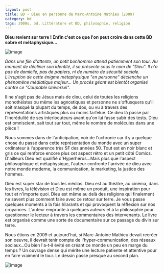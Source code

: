 ```yaml
---
layout: post
title: BD - Dieu en personne de Marc-Antoine Mathieu (2009)
category: bd
tags: 2000s, bd, Littérature et BD, philosophie, religion
---
```

**Dieu revient sur terre ! Enfin c'est ce que l'on peut croire dans cette BD sobre et métaphysique...**

![image](https://filedn.eu/llqi9IBxlYouGRXYG2xlROb/img/2019/dieuenpersonne_01.jpg)

*Dans une file d'attente, un petit bonhomme attend patiemment son tour. Au moment de décliner son identité, il se présente sous le nom de "Dieu". Il n'a pas de domicile, pas de papiers, ni de numéro de sécurité sociale. L'irruption de cette énigme métaphysique "en personne" déclenche un phénomène médiatique majeur... Un procès géant est bientôt organisé contre ce "Coupable Universel".*

Il ne s'agit pas de Jésus mais de dieu, celui de toutes les religions monothéistes ou même les agnostiques et personne ne s'offusquera qu'il soit masqué la plupart du temps, de dos, ou vu à travers des représentations artistiques plus ou moins farfelue. Ce dieu là passe par l'incrédulité de ses interlocuteurs avant qu'on lui fasse subir des tests. Dieu est omniscient, sait tout sur tout, même le nombre de molécules dans une pièce !

Nous sommes dans de l'anticipation, voir de l'uchronie car il y a quelque chose du passé dans cette représentation du monde avec un super ordinateur à l'apparence très SF des années 50. Tout est en noir blanc et gris ce qui renforce encore plus cet aspect rétro et un petit côté Comics. D'ailleurs Dieu est qualifié d'Hyperhéros...Mais plus que l'aspect philosophique et métaphysique, l'auteur confronte l'arrivée de dieu avec notre monde moderne, la communication, le marketing, la justice des hommes. 

Dieu est super star de tous les médias. Dieu est au théâtre, au cinéma, dans les livres, la télévision et Dieu est même un produit, une inspiration pour tout et n'importe quoi. Dieu est même au delà des religions qui finalement ne savent plus comment faire avec ce retour sur terre. Je vous passe quelques moments à la fois hilarants et qui provoquent la réflexion sur nos croyances. L'auteur emprunte à quelques auteurs et à la philosophie pour questionner le lecteur à travers les commentaires des intervenants. Le livre est organisé comme une sorte de documentaire sur ce passage du divin sur terre. 

Nous étions en 2009 et aujourd'hui, si Marc-Antoine Mathieu devait recréer son oeuvre, il devrait tenir compte de l'hyper-communication, des réseaux sociaux...Ou bien l'a-t-il évité en créant ce monde un peu en marge du temps ? Un ouvrage dense qui mérite une lecture patiente et attentive pour en faire vraiment le tour. Le dessin passe presque au second plan.

![image](https://filedn.eu/llqi9IBxlYouGRXYG2xlROb/img/2019/dieuenpersonne_02.jpg)
